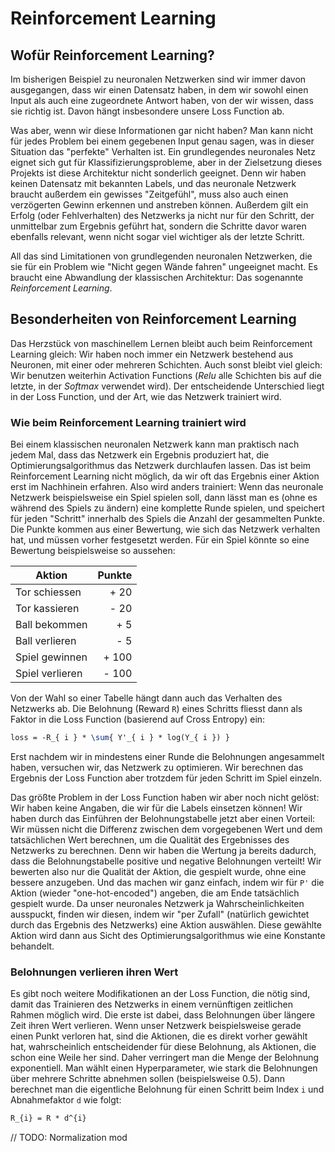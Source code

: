 # Reinforcement Learning

## Wofür Reinforcement Learning?
Im bisherigen Beispiel zu neuronalen Netzwerken sind wir immer davon
ausgegangen, dass wir einen Datensatz haben, in dem wir sowohl einen Input
als auch eine zugeordnete Antwort haben, von der wir wissen, dass sie richtig
ist. Davon hängt insbesondere unsere Loss Function ab.

Was aber, wenn wir diese Informationen gar nicht haben? Man kann nicht für jedes
Problem bei einem gegebenen Input genau sagen, was in dieser Situation das "perfekte"
Verhalten ist. Ein grundlegendes neuronales Netz eignet sich gut für Klassifizierungsprobleme,
aber in der Zielsetzung dieses Projekts ist diese Architektur nicht sonderlich geeignet.
Denn wir haben keinen Datensatz mit bekannten Labels, und das neuronale Netzwerk braucht
außerdem ein gewisses "Zeitgefühl", muss also auch einen verzögerten Gewinn erkennen und
anstreben können. Außerdem gilt ein Erfolg (oder Fehlverhalten) des Netzwerks ja nicht nur für den Schritt,
der unmittelbar zum Ergebnis geführt hat, sondern die Schritte davor waren ebenfalls
relevant, wenn nicht sogar viel wichtiger als der letzte Schritt.

All das sind Limitationen von grundlegenden neuronalen Netzwerken, die sie für ein Problem
wie "Nicht gegen Wände fahren" ungeeignet macht. Es braucht eine Abwandlung der klassischen
Architektur: Das sogenannte _Reinforcement Learning_.

## Besonderheiten von Reinforcement Learning
Das Herzstück von maschinellem Lernen bleibt auch beim Reinforcement Learning gleich:
Wir haben noch immer ein Netzwerk bestehend aus Neuronen, mit einer oder mehreren Schichten.
Auch sonst bleibt viel gleich: Wir benutzen weiterhin Activation Functions (_Relu_ alle
Schichten bis auf die letzte, in der _Softmax_ verwendet wird). Der entscheidende Unterschied
liegt in der Loss Function, und der Art, wie das Netzwerk trainiert wird.

### Wie beim Reinforcement Learning trainiert wird
Bei einem klassischen neuronalen Netzwerk kann man praktisch nach jedem Mal, dass das
Netzwerk ein Ergebnis produziert hat, die Optimierungsalgorithmus das Netzwerk durchlaufen
lassen. Das ist beim Reinforcement Learning nicht möglich, da wir oft das Ergebnis einer
Aktion erst im Nachhinein erfahren. Also wird anders trainiert: Wenn das neuronale Netzwerk
beispielsweise ein Spiel spielen soll, dann lässt man es (ohne es während des Spiels zu ändern)
eine komplette Runde spielen, und speichert für jeden "Schritt" innerhalb des Spiels die
Anzahl der gesammelten Punkte. Die Punkte kommen aus einer Bewertung, wie sich das Netzwerk
verhalten hat, und müssen vorher festgesetzt werden. Für ein Spiel könnte so eine Bewertung
beispielsweise so aussehen:

| Aktion         | Punkte    |
| -------------- | --------: |
| Tor schiessen  | + 20      |
| Tor kassieren  | - 20      |
| Ball bekommen  | + 5       |
| Ball verlieren | - 5       |
| Spiel gewinnen | + 100     |
| Spiel verlieren| - 100     |

Von der Wahl so einer Tabelle hängt dann auch das Verhalten des Netzwerks ab. Die 
Belohnung (Reward `R`) eines Schritts fliesst dann als Faktor in die Loss Function (basierend
auf Cross Entropy) ein:

```latex
loss = -R_{ i } * \sum{ Y'_{ i } * log(Y_{ i }) }
```

Erst nachdem wir in mindestens einer Runde die Belohnungen angesammelt haben, versuchen
wir, das Netzwerk zu optimieren. Wir berechnen das Ergebnis der Loss Function aber trotzdem
für jeden Schritt im Spiel einzeln.

Das größte Problem in der Loss Function haben wir aber noch nicht gelöst: Wir haben keine
Angaben, die wir für die Labels einsetzen können! Wir haben durch das Einführen der Belohnungstabelle
jetzt aber einen Vorteil: Wir müssen nicht die Differenz zwischen dem vorgegebenen Wert und
dem tatsächlichen Wert berechnen, um die Qualität des Ergebnisses des Netzwerks zu berechnen.
Denn wir haben die Wertung ja bereits dadurch, dass die Belohnungstabelle positive und negative
Belohnungen verteilt! Wir bewerten also nur die Qualität der Aktion, die gespielt wurde,
ohne eine bessere anzugeben. Und das machen wir ganz einfach, indem wir für `P'` die Aktion
(wieder "one-hot-encoded") angeben, die am Ende tatsächlich gespielt wurde. Da unser
neuronales Netzwerk ja Wahrscheinlichkeiten ausspuckt, finden wir diesen, indem wir
"per Zufall" (natürlich gewichtet durch das Ergebnis des Netzwerks) eine Aktion auswählen.
Diese gewählte Aktion wird dann aus Sicht des Optimierungsalgorithmus wie eine Konstante
behandelt.

### Belohnungen verlieren ihren Wert
Es gibt noch weitere Modifikationen an der Loss Function, die nötig sind, damit das
Trainieren des Netzwerks in einem vernünftigen zeitlichen Rahmen möglich wird. Die erste
ist dabei, dass Belohnungen über längere Zeit ihren Wert verlieren. Wenn unser Netzwerk
beispielsweise gerade einen Punkt verloren hat, sind die Aktionen, die es direkt vorher
gewählt hat, wahrscheinlich entscheidender für diese Belohnung, als Aktionen, die schon
eine Weile her sind. Daher verringert man die Menge der Belohnung exponentiell. Man
wählt einen Hyperparameter, wie stark die Belohnungen über mehrere Schritte abnehmen sollen
(beispielsweise 0.5). Dann berechnet man die eigentliche Belohnung für einen Schritt
beim Index `i` und Abnahmefaktor `d` wie folgt:

```latex
R_{i} = R * d^{i}
```


// TODO: Normalization mod